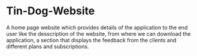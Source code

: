# Tin-Dog-Website
A home page website which provides details of the application to the end user like the desscription of the website, from where we can download the application, a section that displays the feedback from the clients and different plans and subscriptions.
